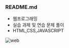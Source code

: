 ### README.md

- 웹프로그래밍
- 실습 과제 및 연습 문제 풀이
- HTML,CSS,JAVASCRIPT

![web](https://user-images.githubusercontent.com/57865037/113119213-21ab2980-924b-11eb-85b1-c14e3d1e7f10.png)
